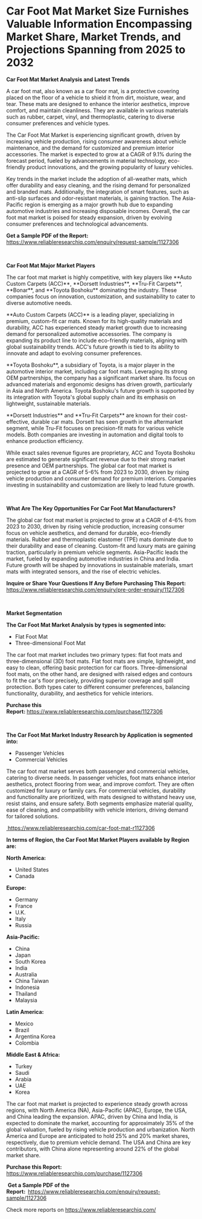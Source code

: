 <p><h1>Car Foot Mat Market Size Furnishes Valuable Information Encompassing Market Share, Market Trends, and Projections Spanning from 2025 to 2032</h1></p><p><strong>Car Foot Mat Market Analysis and Latest Trends</strong></p>
<p><p>A car foot mat, also known as a car floor mat, is a protective covering placed on the floor of a vehicle to shield it from dirt, moisture, wear, and tear. These mats are designed to enhance the interior aesthetics, improve comfort, and maintain cleanliness. They are available in various materials such as rubber, carpet, vinyl, and thermoplastic, catering to diverse consumer preferences and vehicle types.</p><p>The Car Foot Mat Market is experiencing significant growth, driven by increasing vehicle production, rising consumer awareness about vehicle maintenance, and the demand for customized and premium interior accessories. The market is expected to grow at a CAGR of 9.1% during the forecast period, fueled by advancements in material technology, eco-friendly product innovations, and the growing popularity of luxury vehicles.</p><p>Key trends in the market include the adoption of all-weather mats, which offer durability and easy cleaning, and the rising demand for personalized and branded mats. Additionally, the integration of smart features, such as anti-slip surfaces and odor-resistant materials, is gaining traction. The Asia-Pacific region is emerging as a major growth hub due to expanding automotive industries and increasing disposable incomes. Overall, the car foot mat market is poised for steady expansion, driven by evolving consumer preferences and technological advancements.</p></p>
<p><strong>Get a Sample PDF of the Report:&nbsp;</strong> <a href="https://www.reliableresearchiq.com/enquiry/request-sample/1127306?utm_campaign=99&utm_medium=2&utm_source=Github&utm_content=ia&utm_term=23012025&utm_id=car-foot-mat">https://www.reliableresearchiq.com/enquiry/request-sample/1127306</a></p>
<p>&nbsp;</p>
<p><strong>Car Foot Mat Major Market Players</strong></p>
<p><p>The car foot mat market is highly competitive, with key players like **Auto Custom Carpets (ACC)**, **Dorsett Industries**, **Tru-Fit Carpets**, **Bonar**, and **Toyota Boshoku** dominating the industry. These companies focus on innovation, customization, and sustainability to cater to diverse automotive needs.</p><p>**Auto Custom Carpets (ACC)** is a leading player, specializing in premium, custom-fit car mats. Known for its high-quality materials and durability, ACC has experienced steady market growth due to increasing demand for personalized automotive accessories. The company is expanding its product line to include eco-friendly materials, aligning with global sustainability trends. ACC's future growth is tied to its ability to innovate and adapt to evolving consumer preferences.</p><p>**Toyota Boshoku**, a subsidiary of Toyota, is a major player in the automotive interior market, including car foot mats. Leveraging its strong OEM partnerships, the company has a significant market share. Its focus on advanced materials and ergonomic designs has driven growth, particularly in Asia and North America. Toyota Boshoku's future growth is supported by its integration with Toyota's global supply chain and its emphasis on lightweight, sustainable materials.</p><p>**Dorsett Industries** and **Tru-Fit Carpets** are known for their cost-effective, durable car mats. Dorsett has seen growth in the aftermarket segment, while Tru-Fit focuses on precision-fit mats for various vehicle models. Both companies are investing in automation and digital tools to enhance production efficiency.</p><p>While exact sales revenue figures are proprietary, ACC and Toyota Boshoku are estimated to generate significant revenue due to their strong market presence and OEM partnerships. The global car foot mat market is projected to grow at a CAGR of 5-6% from 2023 to 2030, driven by rising vehicle production and consumer demand for premium interiors. Companies investing in sustainability and customization are likely to lead future growth.</p></p>
<p>&nbsp;</p>
<p><strong>What Are The Key Opportunities For Car Foot Mat Manufacturers?</strong></p>
<p><p>The global car foot mat market is projected to grow at a CAGR of 4-6% from 2023 to 2030, driven by rising vehicle production, increasing consumer focus on vehicle aesthetics, and demand for durable, eco-friendly materials. Rubber and thermoplastic elastomer (TPE) mats dominate due to their durability and ease of cleaning. Custom-fit and luxury mats are gaining traction, particularly in premium vehicle segments. Asia-Pacific leads the market, fueled by expanding automotive industries in China and India. Future growth will be shaped by innovations in sustainable materials, smart mats with integrated sensors, and the rise of electric vehicles.</p></p>
<p><strong>Inquire or Share Your Questions If Any Before Purchasing This Report:</strong> <a href="https://www.reliableresearchiq.com/enquiry/pre-order-enquiry/1127306?utm_campaign=99&utm_medium=2&utm_source=Github&utm_content=ia&utm_term=23012025&utm_id=car-foot-mat">https://www.reliableresearchiq.com/enquiry/pre-order-enquiry/1127306</a></p>
<p>&nbsp;</p>
<p><strong>Market Segmentation</strong></p>
<p><strong>The Car Foot Mat Market Analysis by types is segmented into:</strong></p>
<p><ul><li>Flat Foot Mat</li><li>Three-dimensional Foot Mat</li></ul></p>
<p><p>The car foot mat market includes two primary types: flat foot mats and three-dimensional (3D) foot mats. Flat foot mats are simple, lightweight, and easy to clean, offering basic protection for car floors. Three-dimensional foot mats, on the other hand, are designed with raised edges and contours to fit the car's floor precisely, providing superior coverage and spill protection. Both types cater to different consumer preferences, balancing functionality, durability, and aesthetics for vehicle interiors.</p></p>
<p><strong>Purchase this Report:&nbsp;</strong><a href="https://www.reliableresearchiq.com/purchase/1127306?utm_campaign=99&utm_medium=2&utm_source=Github&utm_content=ia&utm_term=23012025&utm_id=car-foot-mat">https://www.reliableresearchiq.com/purchase/1127306</a></p>
<p>&nbsp;</p>
<p><strong>The Car Foot Mat Market Industry Research by Application is segmented into:</strong></p>
<p><ul><li>Passenger Vehicles</li><li>Commercial Vehicles</li></ul></p>
<p><p>The car foot mat market serves both passenger and commercial vehicles, catering to diverse needs. In passenger vehicles, foot mats enhance interior aesthetics, protect flooring from wear, and improve comfort. They are often customized for luxury or family cars. For commercial vehicles, durability and functionality are prioritized, with mats designed to withstand heavy use, resist stains, and ensure safety. Both segments emphasize material quality, ease of cleaning, and compatibility with vehicle interiors, driving demand for tailored solutions.</p></p>
<p><a href="https://www.reliableresearchiq.com/car-foot-mat-r1127306?utm_campaign=99&utm_medium=2&utm_source=Github&utm_content=ia&utm_term=23012025&utm_id=car-foot-mat">&nbsp;https://www.reliableresearchiq.com/car-foot-mat-r1127306</a></p>
<p><strong>In terms of Region, the Car Foot Mat Market Players available by Region are:</strong></p>
<p>
    <p> <strong> North America: </strong>
        <ul>
            <li>United States</li>
            <li>Canada</li>
        </ul>
        </p> 
    <p> <strong> Europe: </strong>
        <ul>
            <li>Germany</li>
            <li>France</li>
            <li>U.K.</li>
            <li>Italy</li>
            <li>Russia</li>
        </ul>
        </p> 
    <p> <strong> Asia-Pacific: </strong>
        <ul>
            <li>China</li>
            <li>Japan</li>
            <li>South Korea</li>
            <li>India</li>
            <li>Australia</li>
            <li>China Taiwan</li>
            <li>Indonesia</li>
            <li>Thailand</li>
            <li>Malaysia</li>
        </ul>
        </p> 
    <p> <strong> Latin America: </strong>
        <ul>
            <li>Mexico</li>
            <li>Brazil</li>
            <li>Argentina Korea</li>
            <li>Colombia</li>
        </ul>
        </p> 
    <p> <strong> Middle East & Africa: </strong>
        <ul>
            <li>Turkey</li>
            <li>Saudi</li>
            <li>Arabia</li>
            <li>UAE</li>
            <li>Korea</li>
        </ul>
    </p>
    </p>
<p><p>The car foot mat market is projected to experience steady growth across regions, with North America (NA), Asia-Pacific (APAC), Europe, the USA, and China leading the expansion. APAC, driven by China and India, is expected to dominate the market, accounting for approximately 35% of the global valuation, fueled by rising vehicle production and urbanization. North America and Europe are anticipated to hold 25% and 20% market shares, respectively, due to premium vehicle demand. The USA and China are key contributors, with China alone representing around 22% of the global market share.</p></p>
<p><strong>Purchase this Report: </strong><a href="https://www.reliableresearchiq.com/purchase/1127306?utm_campaign=99&utm_medium=2&utm_source=Github&utm_content=ia&utm_term=23012025&utm_id=car-foot-mat">https://www.reliableresearchiq.com/purchase/1127306</a></p>
<p>&nbsp;<strong>Get a Sample PDF of the Report:&nbsp;&nbsp;</strong><a href="https://www.reliableresearchiq.com/enquiry/request-sample/1127306?utm_campaign=99&utm_medium=2&utm_source=Github&utm_content=ia&utm_term=23012025&utm_id=car-foot-mat">https://www.reliableresearchiq.com/enquiry/request-sample/1127306</a></p>
<p><strong></strong></p>
<p>Check more reports on <a href="https://www.reliableresearchiq.com/?utm_campaign=99&utm_medium=2&utm_source=Github&utm_content=ia&utm_term=23012025&utm_id=car-foot-mat">https://www.reliableresearchiq.com/</a></p>
